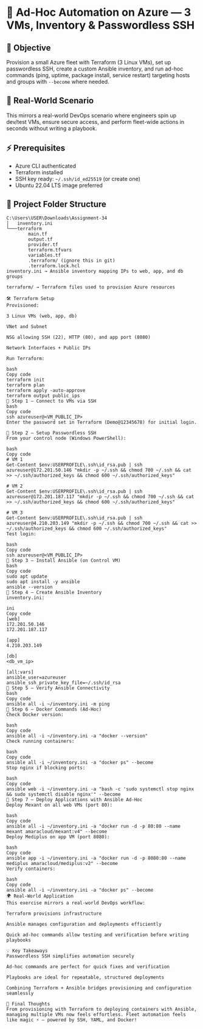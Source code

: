 # 🚀 Ad-Hoc Automation on Azure — 3 VMs, Inventory & Passwordless SSH

## 🎯 Objective
Provision a small Azure fleet with Terraform (3 Linux VMs), set up passwordless SSH, create a custom Ansible inventory, and run ad-hoc commands (ping, uptime, package install, service restart) targeting hosts and groups with `--become` where needed.

## 🏢 Real-World Scenario
This mirrors a real-world DevOps scenario where engineers spin up dev/test VMs, ensure secure access, and perform fleet-wide actions in seconds without writing a playbook.

## ⚡ Prerequisites
- Azure CLI authenticated
- Terraform installed
- SSH key ready: `~/.ssh/id_ed25519` (or create one)
- Ubuntu 22.04 LTS image preferred

## 📁 Project Folder Structure
```text
C:\Users\USER\Downloads\Assignment-34
│   inventory.ini
└───terraform
        main.tf
        output.tf
        provider.tf
        terraform.tfvars
        variables.tf
        .terraform/ (ignore this in git)
        .terraform.lock.hcl
inventory.ini → Ansible inventory mapping IPs to web, app, and db groups

terraform/ → Terraform files used to provision Azure resources

🛠 Terraform Setup
Provisioned:

3 Linux VMs (web, app, db)

VNet and Subnet

NSG allowing SSH (22), HTTP (80), and app port (8080)

Network Interfaces + Public IPs

Run Terraform:

bash
Copy code
terraform init
terraform plan
terraform apply -auto-approve
terraform output public_ips
🔑 Step 1 — Connect to VMs via SSH
bash
Copy code
ssh azureuser@<VM_PUBLIC_IP>
Enter the password set in Terraform (Demo@12345678) for initial login.

🔑 Step 2 — Setup Passwordless SSH
From your control node (Windows PowerShell):

bash
Copy code
# VM 1
Get-Content $env:USERPROFILE\.ssh\id_rsa.pub | ssh azureuser@172.201.50.146 "mkdir -p ~/.ssh && chmod 700 ~/.ssh && cat >> ~/.ssh/authorized_keys && chmod 600 ~/.ssh/authorized_keys"

# VM 2
Get-Content $env:USERPROFILE\.ssh\id_rsa.pub | ssh azureuser@172.201.187.117 "mkdir -p ~/.ssh && chmod 700 ~/.ssh && cat >> ~/.ssh/authorized_keys && chmod 600 ~/.ssh/authorized_keys"

# VM 3
Get-Content $env:USERPROFILE\.ssh\id_rsa.pub | ssh azureuser@4.210.203.149 "mkdir -p ~/.ssh && chmod 700 ~/.ssh && cat >> ~/.ssh/authorized_keys && chmod 600 ~/.ssh/authorized_keys"
Test login:

bash
Copy code
ssh azureuser@<VM_PUBLIC_IP>
🔑 Step 3 — Install Ansible (on Control VM)
bash
Copy code
sudo apt update
sudo apt install -y ansible
ansible --version
🔑 Step 4 — Create Ansible Inventory
inventory.ini:

ini
Copy code
[web]
172.201.50.146
172.201.187.117

[app]
4.210.203.149

[db]
<db_vm_ip>

[all:vars]
ansible_user=azureuser
ansible_ssh_private_key_file=~/.ssh/id_rsa
🔑 Step 5 — Verify Ansible Connectivity
bash
Copy code
ansible all -i ~/inventory.ini -m ping
🔑 Step 6 — Docker Commands (Ad-Hoc)
Check Docker version:

bash
Copy code
ansible all -i ~/inventory.ini -a "docker --version"
Check running containers:

bash
Copy code
ansible all -i ~/inventory.ini -a "docker ps" --become
Stop nginx if blocking ports:

bash
Copy code
ansible web -i ~/inventory.ini -a "bash -c 'sudo systemctl stop nginx && sudo systemctl disable nginx'" --become
🔑 Step 7 — Deploy Applications with Ansible Ad-Hoc
Deploy Mexant on all web VMs (port 80):

bash
Copy code
ansible all -i ~/inventory.ini -a "docker run -d -p 80:80 --name mexant amaracloud/mexant:v4" --become
Deploy Mediplus on app VM (port 8080):

bash
Copy code
ansible app -i ~/inventory.ini -a "docker run -d -p 8080:80 --name mediplus amaracloud/mediplus:v2" --become
Verify containers:

bash
Copy code
ansible all -i ~/inventory.ini -a "docker ps" --become
🌍 Real-World Application
This exercise mirrors a real-world DevOps workflow:

Terraform provisions infrastructure

Ansible manages configuration and deployments efficiently

Quick ad-hoc commands allow testing and verification before writing playbooks

💡 Key Takeaways
Passwordless SSH simplifies automation securely

Ad-hoc commands are perfect for quick fixes and verification

Playbooks are ideal for repeatable, structured deployments

Combining Terraform + Ansible bridges provisioning and configuration seamlessly

🎥 Final Thoughts
From provisioning with Terraform to deploying containers with Ansible, managing multiple VMs now feels effortless. Fleet automation feels like magic ⚡ — powered by SSH, YAML, and Docker!
